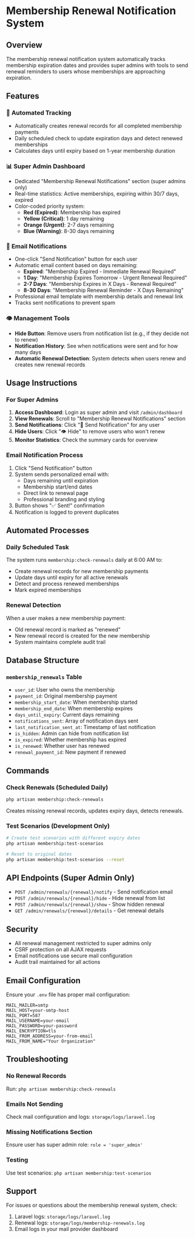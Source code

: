 # Membership Renewal Notification System

## Overview

The membership renewal notification system automatically tracks membership expiration dates and provides super admins with tools to send renewal reminders to users whose memberships are approaching expiration.

## Features

### 🔔 **Automated Tracking**
- Automatically creates renewal records for all completed membership payments
- Daily scheduled check to update expiration days and detect renewed memberships
- Calculates days until expiry based on 1-year membership duration

### 📊 **Super Admin Dashboard**
- Dedicated "Membership Renewal Notifications" section (super admins only)
- Real-time statistics: Active memberships, expiring within 30/7 days, expired
- Color-coded priority system:
  - **Red (Expired)**: Membership has expired
  - **Yellow (Critical)**: 1 day remaining
  - **Orange (Urgent)**: 2-7 days remaining  
  - **Blue (Warning)**: 8-30 days remaining

### 📧 **Email Notifications**
- One-click "Send Notification" button for each user
- Automatic email content based on days remaining:
  - **Expired**: "Membership Expired - Immediate Renewal Required"
  - **1 Day**: "Membership Expires Tomorrow - Urgent Renewal Required"
  - **2-7 Days**: "Membership Expires in X Days - Renewal Required"
  - **8-30 Days**: "Membership Renewal Reminder - X Days Remaining"
- Professional email template with membership details and renewal link
- Tracks sent notifications to prevent spam

### 👁️ **Management Tools**
- **Hide Button**: Remove users from notification list (e.g., if they decide not to renew)
- **Notification History**: See when notifications were sent and for how many days
- **Automatic Renewal Detection**: System detects when users renew and creates new renewal records

## Usage Instructions

### For Super Admins

1. **Access Dashboard**: Login as super admin and visit `/admin/dashboard`
2. **View Renewals**: Scroll to "Membership Renewal Notifications" section
3. **Send Notifications**: Click "📧 Send Notification" for any user
4. **Hide Users**: Click "👁️ Hide" to remove users who won't renew
5. **Monitor Statistics**: Check the summary cards for overview

### Email Notification Process

1. Click "Send Notification" button
2. System sends personalized email with:
   - Days remaining until expiration
   - Membership start/end dates
   - Direct link to renewal page
   - Professional branding and styling
3. Button shows "✅ Sent!" confirmation
4. Notification is logged to prevent duplicates

## Automated Processes

### Daily Scheduled Task
The system runs `membership:check-renewals` daily at 6:00 AM to:
- Create renewal records for new membership payments
- Update days until expiry for all active renewals
- Detect and process renewed memberships
- Mark expired memberships

### Renewal Detection
When a user makes a new membership payment:
- Old renewal record is marked as "renewed"
- New renewal record is created for the new membership
- System maintains complete audit trail

## Database Structure

### `membership_renewals` Table
- `user_id`: User who owns the membership
- `payment_id`: Original membership payment
- `membership_start_date`: When membership started
- `membership_end_date`: When membership expires
- `days_until_expiry`: Current days remaining
- `notifications_sent`: Array of notification days sent
- `last_notification_sent_at`: Timestamp of last notification
- `is_hidden`: Admin can hide from notification list
- `is_expired`: Whether membership has expired
- `is_renewed`: Whether user has renewed
- `renewal_payment_id`: New payment if renewed

## Commands

### Check Renewals (Scheduled Daily)
```bash
php artisan membership:check-renewals
```
Creates missing renewal records, updates expiry days, detects renewals.

### Test Scenarios (Development Only)
```bash
# Create test scenarios with different expiry dates
php artisan membership:test-scenarios

# Reset to original dates
php artisan membership:test-scenarios --reset
```

## API Endpoints (Super Admin Only)

- `POST /admin/renewals/{renewal}/notify` - Send notification email
- `POST /admin/renewals/{renewal}/hide` - Hide renewal from list
- `POST /admin/renewals/{renewal}/show` - Show hidden renewal
- `GET /admin/renewals/{renewal}/details` - Get renewal details

## Security

- All renewal management restricted to super admins only
- CSRF protection on all AJAX requests
- Email notifications use secure mail configuration
- Audit trail maintained for all actions

## Email Configuration

Ensure your `.env` file has proper mail configuration:
```env
MAIL_MAILER=smtp
MAIL_HOST=your-smtp-host
MAIL_PORT=587
MAIL_USERNAME=your-email
MAIL_PASSWORD=your-password
MAIL_ENCRYPTION=tls
MAIL_FROM_ADDRESS=your-from-email
MAIL_FROM_NAME="Your Organization"
```

## Troubleshooting

### No Renewal Records
Run: `php artisan membership:check-renewals`

### Emails Not Sending
Check mail configuration and logs: `storage/logs/laravel.log`

### Missing Notifications Section
Ensure user has super admin role: `role = 'super_admin'`

### Testing
Use test scenarios: `php artisan membership:test-scenarios`

## Support

For issues or questions about the membership renewal system, check:
1. Laravel logs: `storage/logs/laravel.log`
2. Renewal logs: `storage/logs/membership-renewals.log`
3. Email logs in your mail provider dashboard 